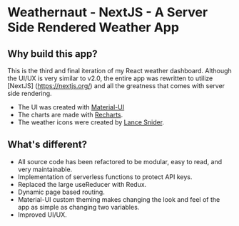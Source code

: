 # Weathernaut - NextJS - A Server Side Rendered Weather App

## Why build this app?

This is the third and final iteration of my React weather dashboard. Although the UI/UX is very similar to v2.0, the entire app was rewritten to utilize [NextJS] (https://nextjs.org/) and all the greatness that comes with server side rendering.

* The UI was created with [Material-UI](https://material-ui.com/)
* The charts are made with [Recharts](https://https://recharts.org/en-US/).
* The weather icons were created by [Lance Snider](https://codecanyon.net/user/dxc).

## What's different?

* All source code has been refactored to be modular, easy to read, and very maintainable.
* Implementation of serverless functions to protect API keys.
* Replaced the large useReducer with Redux.
* Dynamic page based routing.
* Material-UI custom theming makes changing the look and feel of the app as simple as changing two variables.
* Improved UI/UX.
